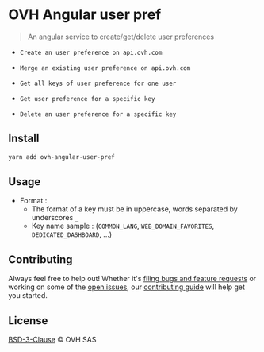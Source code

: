 # OVH Angular user pref

> An angular service to create/get/delete user preferences

  -     Create an user preference on api.ovh.com
  -     Merge an existing user preference on api.ovh.com
  -     Get all keys of user preference for one user
  -     Get user preference for a specific key
  -     Delete an user preference for a specific key

## Install

```sh
yarn add ovh-angular-user-pref
```

## Usage

+ Format :
    -   The format of a key must be in uppercase, words separated by underscores `_`
    -   Key name sample : (`COMMON_LANG`, `WEB_DOMAIN_FAVORITES`, `DEDICATED_DASHBOARD`, ...)

## Contributing

Always feel free to help out! Whether it's [filing bugs and feature requests](https://github.com/ovh-ux/ovh-angular-user-pref/issues/new) or working on some of the [open issues](https://github.com/ovh-ux/ovh-angular-user-pref/issues), our [contributing guide](CONTRIBUTING.md) will help get you started.

## License

[BSD-3-Clause](LICENSE) © OVH SAS
